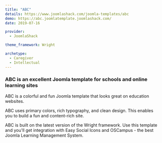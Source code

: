 ```yaml
---
title: "ABC"
details: https://www.joomlashack.com/joomla-templates/abc
demo: https://abc.joomlatemplate.joomlashack.com/
date: 2019-07-16

provider:
  - JoomlaShack

theme_framework: Wright

archetype:
  - Caregiver
  - Intellectual
---
```


### ABC is an excellent Joomla template for schools and online learning sites

ABC is a colorful and fun Joomla template that looks great on education websites.

ABC uses primary colors, rich typography, and clean design. This enables you to build a fun and content-rich site.

ABC is built on the latest version of the Wright framework. Use this template and you'll get integration with Easy Social Icons and OSCampus - the best Joomla Learning Management System.
